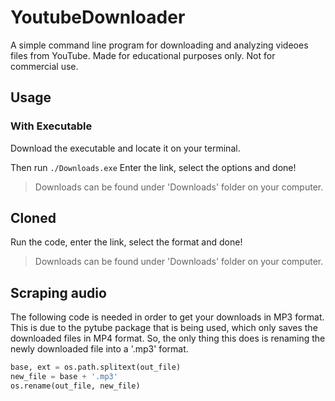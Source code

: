 # YoutubeDownloader
A simple command line program for downloading and analyzing videoes files from YouTube. Made for educational purposes only. Not for commercial use.

## Usage
### With Executable
Download the executable and locate it on your terminal.

Then run `./Downloads.exe`
Enter the link, select the options and done!

> Downloads can be found under 'Downloads' folder on your computer.

## Cloned
Run the code, enter the link, select the format and done!

> Downloads can be found under 'Downloads' folder on your computer.

## Scraping audio
The following code is needed in order to get your downloads in MP3 format. This is due to the pytube package that is being used, which only saves the downloaded files in MP4 format. So, the only thing this does is renaming the newly downloaded file into a '.mp3' format.
```python
base, ext = os.path.splitext(out_file)
new_file = base + '.mp3'
os.rename(out_file, new_file)
```
